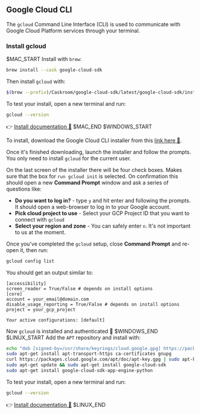 ## Google Cloud CLI

The `gcloud` Command Line Interface (CLI) is used to communicate with Google Cloud Platform services through your terminal.

### Install gcloud

$MAC_START
Install with `brew`:

```bash
brew install --cask google-cloud-sdk
```

Then install `gcloud` with:

```bash
$(brew --prefix)/Caskroom/google-cloud-sdk/latest/google-cloud-sdk/install.sh
```

To test your install, open a new terminal and run:

```bash
gcloud --version
```

👉 [Install documentation 🔗](https://cloud.google.com/sdk/docs/install#mac)
$MAC_END
$WINDOWS_START

To install, download the Google Cloud CLI installer from this [link here 🔗](https://cloud.google.com/sdk/docs/install#windows).

Once it's finished downloading, launch the installer and follow the prompts. You only need to install `gcloud` for the current user.

On the last screen of the installer there will be four check boxes. Makes sure that the box for `run gcloud init` is selected. On confirmation this should open a new **Command Prompt** window and ask a series of questions like:
- **Do you want to log in?** - type `y` and hit enter and following the prompts. It should open a web-browser to log in to your Google account.
- **Pick cloud project to use** - Select your GCP Project ID that you want to connect with `gcloud`
- **Select your region and zone** - You can safely enter `n`. It's not important to us at the moment.

Once you've completed the `gcloud` setup, close **Command Prompt** and re-open it, then run:

```bash
gcloud config list
```

You should get an output similar to:

```
[accessibility]
screen_reader = True/False # depends on install options
[core]
account = your_email@domain.com
disable_usage_reporting = True/False # depends on install options
project = your_gcp_project

Your active configurations: [default]
```

Now `gcloud` is installed and authenticated 🚀
$WINDOWS_END
$LINUX_START
Add the `APT` repository and install with:

```bash
echo "deb [signed-by=/usr/share/keyrings/cloud.google.gpg] https://packages.cloud.google.com/apt cloud-sdk main" | sudo tee -a /etc/apt/sources.list.d/google-cloud-sdk.list
sudo apt-get install apt-transport-https ca-certificates gnupg
curl https://packages.cloud.google.com/apt/doc/apt-key.gpg | sudo apt-key --keyring /usr/share/keyrings/cloud.google.gpg add -
sudo apt-get update && sudo apt-get install google-cloud-sdk
sudo apt-get install google-cloud-sdk-app-engine-python
```

To test your install, open a new terminal and run:

```bash
gcloud --version
```
👉 [Install documentation 🔗](https://cloud.google.com/sdk/docs/install#deb)
$LINUX_END
